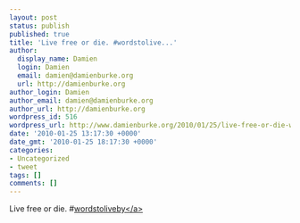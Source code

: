 ```yaml
---
layout: post
status: publish
published: true
title: 'Live free or die. #wordstolive...'
author:
  display_name: Damien
  login: Damien
  email: damien@damienburke.org
  url: http://damienburke.org
author_login: Damien
author_email: damien@damienburke.org
author_url: http://damienburke.org
wordpress_id: 516
wordpress_url: http://www.damienburke.org/2010/01/25/live-free-or-die-wordstolive/
date: '2010-01-25 13:17:30 +0000'
date_gmt: '2010-01-25 18:17:30 +0000'
categories:
- Uncategorized
- tweet
tags: []
comments: []
---
```

<p>Live free or die. #<a href="http:&#47;&#47;search.twitter.com&#47;search?q=%23wordstoliveby" class="aktt_hashtag">wordstoliveby<&#47;a></p>
